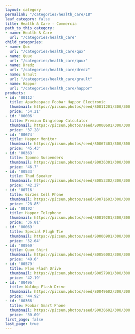 ```yaml
---
layout: category
permalink: "/categories/health_care/18"
leaf_category: false
title: Health & Care - Commercia
path_to_this_category:
- name: Health & Care
  url: "/categories/health_care"
child_categories:
- name: Qux
  url: "/categories/health_care/qux"
- name: Quux
  url: "/categories/health_care/quux"
- name: Dredz
  url: "/categories/health_care/dredz"
- name: Grault
  url: "/categories/health_care/grault"
- name: Happor
  url: "/categories/health_care/happor"
products:
- id: '00112'
  title: Apachespace Foobar Happor Electronic
  thumbnail: https://picsum.photos/seed/S0011201/300/300
  price: '54.21'
- id: '00006'
  title: Premium Dinglebop Calculator
  thumbnail: https://picsum.photos/seed/S0000601/300/300
  price: '37.28'
- id: '00674'
  title: Happor Monitor
  thumbnail: https://picsum.photos/seed/S0067403/300/300
  price: '45.43'
- id: '00363'
  title: Iponno Suspenders
  thumbnail: https://picsum.photos/seed/S0036301/300/300
  price: '46.7'
- id: '00533'
  title: Thud Speaker
  thumbnail: https://picsum.photos/seed/S0053302/300/300
  price: '42.27'
- id: '00716'
  title: Girzes Cell Phone
  thumbnail: https://picsum.photos/seed/S0071603/300/300
  price: '28.85'
- id: '00192'
  title: Happor Telephone
  thumbnail: https://picsum.photos/seed/S0019201/300/300
  price: '36.81'
- id: '00069'
  title: Special Plugh Tie
  thumbnail: https://picsum.photos/seed/S0006901/300/300
  price: '52.64'
- id: '00560'
  title: Quux Shirt
  thumbnail: https://picsum.photos/seed/S0056003/300/300
  price: '49.6'
- id: '00579'
  title: Ploo Flash Drive
  thumbnail: https://picsum.photos/seed/S0057901/300/300
  price: '42.19'
- id: '00496'
  title: Waldop Flash Drive
  thumbnail: https://picsum.photos/seed/S0049602/300/300
  price: '44.92'
- id: '00366'
  title: Foobar Smart Phone
  thumbnail: https://picsum.photos/seed/S0036602/300/300
  price: '30.09'
first_page: false
last_page: true
---
```

